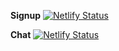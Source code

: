 **Signup**
[![Netlify Status](https://api.netlify.com/api/v1/badges/e3447b04-150a-4f05-9d9f-3bf4dfcd856a/deploy-status)](https://app.netlify.com/sites/fplus-signup/deploys)

**Chat**
[![Netlify Status](https://api.netlify.com/api/v1/badges/c6f8f399-046a-411a-b417-3316481c51c9/deploy-status)](https://app.netlify.com/sites/fplus-chat/deploys)
